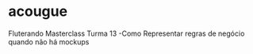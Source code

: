 # acougue
Fluterando Masterclass Turma 13 -Como  Representar regras de negócio quando não há mockups
